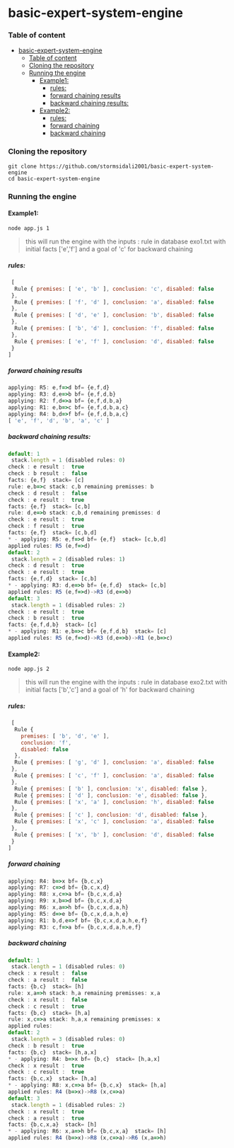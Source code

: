 # basic-expert-system-engine
### Table of content
- [basic-expert-system-engine](#basic-expert-system-engine)
    - [Table of content](#table-of-content)
    - [Cloning the repository](#cloning-the-repository)
    - [Running the engine](#running-the-engine)
      - [Example1:](#example1)
        - [rules:](#rules)
        - [forward chaining results](#forward-chaining-results)
        - [backward chaining results:](#backward-chaining-results)
      - [Example2:](#example2)
        - [rules:](#rules-1)
        - [forward chaining](#forward-chaining)
        - [backward chaining](#backward-chaining)
### Cloning the repository
```
git clone https://github.com/stormsidali2001/basic-expert-system-engine 
cd basic-expert-system-engine
```

### Running the engine
#### Example1:
```
node app.js 1
```
> this will run the engine with the inputs : rule in database exo1.txt with initial facts ['e','f'] and a goal of 'c' for backward chaining
##### rules:
```javascript
 [
  Rule { premises: [ 'e', 'b' ], conclusion: 'c', disabled: false
 },
  Rule { premises: [ 'f', 'd' ], conclusion: 'a', disabled: false
 },
  Rule { premises: [ 'd', 'e' ], conclusion: 'b', disabled: false
 },
  Rule { premises: [ 'b', 'd' ], conclusion: 'f', disabled: false
 },
  Rule { premises: [ 'e', 'f' ], conclusion: 'd', disabled: false
 }
] 
```
##### forward chaining results
```javascript
applying: R5: e,f=>d bf= {e,f,d}
applying: R3: d,e=>b bf= {e,f,d,b}
applying: R2: f,d=>a bf= {e,f,d,b,a}
applying: R1: e,b=>c bf= {e,f,d,b,a,c}
applying: R4: b,d=>f bf= {e,f,d,b,a,c}
[ 'e', 'f', 'd', 'b', 'a', 'c' ]
```
##### backward chaining results:
```javascript
default: 1
 stack.length = 1 (disabled rules: 0)
check : e result :  true
check : b result :  false
facts: {e,f}  stack= [c]
rule: e,b=>c stack: c,b remaining premisses: b
check : d result :  false
check : e result :  true
facts: {e,f}  stack= [c,b]
rule: d,e=>b stack: c,b,d remaining premisses: d
check : e result :  true
check : f result :  true
facts: {e,f}  stack= [c,b,d]
* - applying: R5: e,f=>d bf= {e,f}  stack= [c,b,d]
applied rules: R5 (e,f=>d)
default: 2
 stack.length = 2 (disabled rules: 1)
check : d result :  true
check : e result :  true
facts: {e,f,d}  stack= [c,b]
* - applying: R3: d,e=>b bf= {e,f,d}  stack= [c,b]
applied rules: R5 (e,f=>d)->R3 (d,e=>b)
default: 3
 stack.length = 1 (disabled rules: 2)
check : e result :  true
check : b result :  true
facts: {e,f,d,b}  stack= [c]
* - applying: R1: e,b=>c bf= {e,f,d,b}  stack= [c]
applied rules: R5 (e,f=>d)->R3 (d,e=>b)->R1 (e,b=>c)
```

#### Example2:
```
node app.js 2
```
> this will run the engine with the inputs : rule in database exo2.txt with initial facts ['b','c'] and a goal of 'h' for backward chaining

##### rules:
```javascript
 [
  Rule {
    premises: [ 'b', 'd', 'e' ],
    conclusion: 'f',
    disabled: false
  },
  Rule { premises: [ 'g', 'd' ], conclusion: 'a', disabled: false
 },
  Rule { premises: [ 'c', 'f' ], conclusion: 'a', disabled: false
 },
  Rule { premises: [ 'b' ], conclusion: 'x', disabled: false },
  Rule { premises: [ 'd' ], conclusion: 'e', disabled: false },
  Rule { premises: [ 'x', 'a' ], conclusion: 'h', disabled: false
 },
  Rule { premises: [ 'c' ], conclusion: 'd', disabled: false },
  Rule { premises: [ 'x', 'c' ], conclusion: 'a', disabled: false
 },
  Rule { premises: [ 'x', 'b' ], conclusion: 'd', disabled: false
 }
] 
```
##### forward chaining
```javascript
applying: R4: b=>x bf= {b,c,x}
applying: R7: c=>d bf= {b,c,x,d}
applying: R8: x,c=>a bf= {b,c,x,d,a}
applying: R9: x,b=>d bf= {b,c,x,d,a}
applying: R6: x,a=>h bf= {b,c,x,d,a,h}
applying: R5: d=>e bf= {b,c,x,d,a,h,e}
applying: R1: b,d,e=>f bf= {b,c,x,d,a,h,e,f}
applying: R3: c,f=>a bf= {b,c,x,d,a,h,e,f}
```
##### backward chaining
```javascript
default: 1
 stack.length = 1 (disabled rules: 0)
check : x result :  false
check : a result :  false
facts: {b,c}  stack= [h]
rule: x,a=>h stack: h,a remaining premisses: x,a
check : x result :  false
check : c result :  true
facts: {b,c}  stack= [h,a]
rule: x,c=>a stack: h,a,x remaining premisses: x
applied rules:
default: 2
 stack.length = 3 (disabled rules: 0)
check : b result :  true
facts: {b,c}  stack= [h,a,x]
* - applying: R4: b=>x bf= {b,c}  stack= [h,a,x]
check : x result :  true
check : c result :  true
facts: {b,c,x}  stack= [h,a]
* - applying: R8: x,c=>a bf= {b,c,x}  stack= [h,a]
applied rules: R4 (b=>x)->R8 (x,c=>a)
default: 3
 stack.length = 1 (disabled rules: 2)
check : x result :  true
check : a result :  true
facts: {b,c,x,a}  stack= [h]
* - applying: R6: x,a=>h bf= {b,c,x,a}  stack= [h]
applied rules: R4 (b=>x)->R8 (x,c=>a)->R6 (x,a=>h)

```


